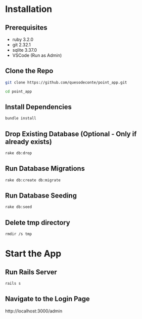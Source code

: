 # Installation
## Prerequisites
- ruby 3.2.0
- git 2.32.1
- sqlite 3.37.0
- VSCode (Run as Admin)
  
## Clone the Repo
```bash
git clone https://github.com/quesodeconte/point_app.git
```
```bash
cd point_app
```

## Install Dependencies
```bash
bundle install
```

## Drop Existing Database (Optional - Only if already exists)
```bash
rake db:drop
```
## Run Database Migrations
```bash
rake db:create db:migrate
```

## Run Database Seeding
```bash
rake db:seed
```

## Delete tmp directory
```console
rmdir /s tmp
```
# Start the App
## Run Rails Server
```bash
rails s
```

## Navigate to the Login Page
http://localhost:3000/admin